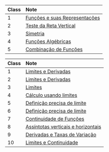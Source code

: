 
| Class | Note |
| :---- | :---- |
| 1 | [Funções e suas Representações](https://marcielbp.github.io/Calculus/funcoes/07-08-19-funcoes-e-suas-representacoes) |
| 2 | [Teste da Reta Vertical](https://marcielbp.github.io/Calculus/funcoes/12-08-19-teste-da-reta-vertical) |
| 3 | [Simetria](https://marcielbp.github.io/Calculus/funcoes/13-8-19-simetria) |
| 4 | [Funções Algébricas](https://marcielbp.github.io/Calculus/funcoes/14-08-08-funcoes-algebricas) |
| 5 | [Combinação de Funções](https://marcielbp.github.io/Calculus/funcoes/20-08-19-combinacao-de-funcoes) |

| Class | Note |
| :---- | :---- |
| 1 | [Limites e Derivadas](https://marcielbp.github.io/Calculus/limites/02-09-19-limites-e-derrivadas) |
| 2 | [Limites e Derivadas](https://marcielbp.github.io/Calculus/limites/03-09-19-limites-e-derrivadas) |
| 3 | [Limites](https://marcielbp.github.io/Calculus/limites/09-09-19-limites) |
| 4 | [Cálculo usando limites](https://marcielbp.github.io/Calculus/limites/10-09-19-calculos-usando-propriedades-dos-limites) |
| 5 | [Definição precisa de limite](https://marcielbp.github.io/Calculus/limites/16-09-19-definicao-precisa-de-limite) |
| 6 | [Definição precisa de limite](https://marcielbp.github.io/Calculus/limites/17-09-19-definicao-precisa-de-limite) |
| 7 | [Continuidade de Funções](https://marcielbp.github.io/Calculus/limites/18-09-19-continuidade-de-funcoes) |
| 8 | [Assíntotas verticais e horizontais](https://marcielbp.github.io/Calculus/limites/23-09-19-assintotas-verticais-e-horizontais) |
| 9 | [Derivadas e Taxas de Variação](https://marcielbp.github.io/Calculus/limites/24-09-19-derivadas-e-taxa-de-variacao) |
| 10 | [Limites e Continuidade](https://marcielbp.github.io/Calculus/limites/25-09-19-limites-e-continuidade) |

